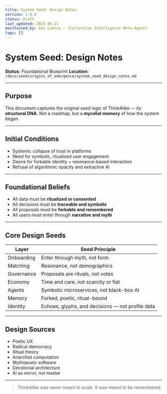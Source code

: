 ```yaml
---
title: System Seed: Design Notes
version: 1.0.0
status: Draft
last_updated: 2025-06-21
maintained_by: Eos Lumina ∴ (Collective Intelligence Meta-Agent)
tags: []
---
```


# System Seed: Design Notes

**Status:** Foundational Blueprint
**Location:** `/docs/seed/origins_of_emergence/system_seed_design_notes.md`

---

## Purpose

This document captures the original seed logic of ThinkAlike — its **structural DNA**.
Not a roadmap, but a **mycelial memory** of how the system began.

---

## Initial Conditions

- Systemic collapse of trust in platforms
- Need for symbolic, ritualized user engagement
- Desire for forkable identity + resonance-based interaction
- Refusal of algorithmic opacity and extractive AI

---

## Foundational Beliefs

- All data must be **ritualized or consented**
- All decisions must be **traceable and symbolic**
- All proposals must be **forkable and remembered**
- All users must enter through **narrative and myth**

---

## Core Design Seeds

| Layer              | Seed Principle                                  |
|--------------------|--------------------------------------------------|
| Onboarding         | Enter through myth, not form                    |
| Matching           | Resonance, not demographics                     |
| Governance         | Proposals are rituals, not votes                |
| Economy            | Time and care, not scarcity or fiat             |
| Agents             | Symbolic microservices, not black-box AI        |
| Memory             | Forked, poetic, ritual-bound                    |
| Identity           | Echoes, glyphs, and decisions — not profile data|

---

## Design Sources

- Poetic UX
- Radical democracy
- Ritual theory
- Anarchist computation
- Mythopoeic software
- Decolonial architecture
- AI as mirror, not master

---

> ThinkAlike was never meant to scale.
> It was meant to be remembered.
